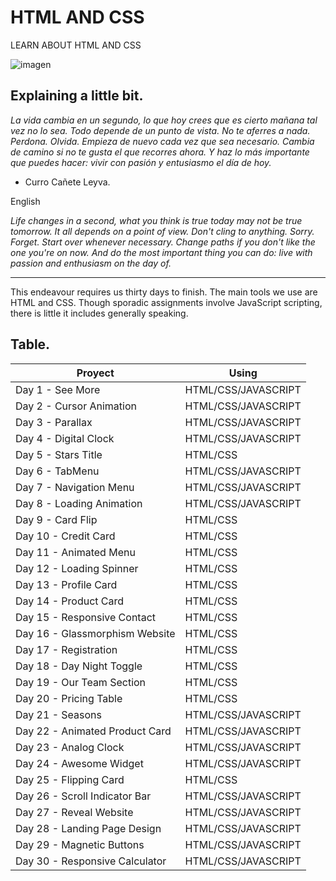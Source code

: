 # HTML AND CSS

LEARN ABOUT HTML AND CSS

![imagen](https://64.media.tumblr.com/77dad2397bb30c74e4399316a02ae58a/454840fd77a85f01-1c/s400x600/bf6a7bfa23c98f8c9ddcbd40087b32253db26de4.jpg)

## Explaining a little bit.

*La vida cambia en un segundo, lo que hoy crees que es cierto mañana tal vez no lo sea. Todo depende de un punto de vista. No te aferres a nada. Perdona. Olvida. Empieza de nuevo cada vez que sea necesario. Cambia de camino si no te gusta el que recorres ahora. Y haz lo más importante que puedes hacer: vivir con pasión y entusiasmo el día de hoy.*

- Curro Cañete Leyva. 

English

*Life changes in a second, what you think is true today may not be true tomorrow. It all depends on a point of view. Don't cling to anything. Sorry. Forget. Start over whenever necessary. Change paths if you don't like the one you're on now. And do the most important thing you can do: live with passion and enthusiasm on the day of.*


---------------------------------------

This endeavour requires us thirty days to finish. The main tools we use are HTML and CSS. Though sporadic assignments involve JavaScript scripting, there is little it includes generally speaking.

## Table.

Proyect  | Using
------------- | -------------
Day 1 - See More  | HTML/CSS/JAVASCRIPT
Day 2 - Cursor Animation  | HTML/CSS/JAVASCRIPT
Day 3 - Parallax  | HTML/CSS/JAVASCRIPT
Day 4 - Digital Clock | HTML/CSS/JAVASCRIPT
Day 5 - Stars Title | HTML/CSS
Day 6 - TabMenu | HTML/CSS/JAVASCRIPT
Day 7 - Navigation Menu | HTML/CSS/JAVASCRIPT
Day 8 - Loading Animation |HTML/CSS/JAVASCRIPT
Day 9 - Card Flip | HTML/CSS
Day 10 - Credit Card | HTML/CSS
Day 11 - Animated Menu | HTML/CSS
Day 12 - Loading Spinner | HTML/CSS
Day 13 - Profile Card | HTML/CSS
Day 14 - Product Card | HTML/CSS
Day 15 - Responsive Contact | HTML/CSS
Day 16 - Glassmorphism Website | HTML/CSS
Day 17 - Registration | HTML/CSS
Day 18 - Day Night Toggle | HTML/CSS
Day 19 - Our Team Section | HTML/CSS
Day 20 - Pricing Table | HTML/CSS
Day 21 - Seasons | HTML/CSS/JAVASCRIPT
Day 22 - Animated Product Card | HTML/CSS/JAVASCRIPT
Day 23 - Analog Clock | HTML/CSS/JAVASCRIPT
Day 24 - Awesome Widget | HTML/CSS/JAVASCRIPT
Day 25 - Flipping Card | HTML/CSS
Day 26 - Scroll Indicator Bar | HTML/CSS/JAVASCRIPT
Day 27 - Reveal Website | HTML/CSS/JAVASCRIPT
Day 28 - Landing Page Design | HTML/CSS/JAVASCRIPT
Day 29 - Magnetic Buttons | HTML/CSS/JAVASCRIPT
Day 30 - Responsive Calculator | HTML/CSS/JAVASCRIPT
